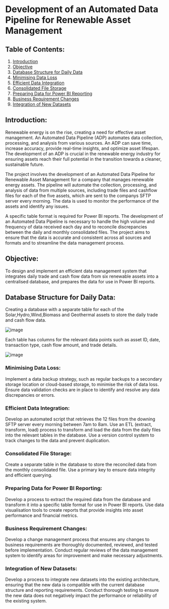 # Development of an Automated Data Pipeline for Renewable Asset Management

## Table of Contents:
1. [Introduction](#introduction)
2. [Objective](#objective)
3. [Database Structure for Daily Data](#database-structure-for-daily-data)
4. [Minimising Data Loss](#minimising-data-loss)
5. [Efficient Data Integration](#efficient-data-storage)
6. [Consolidated File Storage](#consolidated-file-storage)
7. [Preparing Data for Power BI Reporting](#preparing-data-for-power-bi-reporting)
8. [Business Requirement Changes](#business-requirement-changes)
9. [Integration of New Datasets](#integration-of-new-datasets)


## Introduction:
Renewable energy is on the rise, creating a need for effective asset management. An Automated Data Pipeline (ADP) automates data collection, processing, and analysis from various sources. An ADP can save time, increase accuracy, provide real-time insights, and optimize asset lifespan. The development of an ADP is crucial in the renewable energy industry for ensuring assets reach their full potential in the transition towards a cleaner, sustainable future.

The project involves the development of an Automated Data Pipeline for Renewable Asset Management for a company that manages renewable energy assets. The pipeline will automate the collection, processing, and analysis of data from multiple sources, including trade files and cashflow files for each of the five assets, which are sent to the companys SFTP server every morning. The data is used to monitor the performance of the assets and identify any issues.

A specific table format is required for Power BI reports. The development of an Automated Data Pipeline is necessary to handle the high volume and frequency of data received each day and to reconcile discrepancies between the daily and monthly consolidated files. The project aims to ensure that the data is accurate and consistent across all sources and formats and to streamline the data management process.


## Objective: 

To design and implement an efficient data management system that integrates daily trade and cash flow data from six renewable assets into a centralised database, and prepares the data for use in Power BI reports.

## Database Structure for Daily Data:

Creating a database with a separate table for each of the Solar,Hydro,Wind,Biomass and Geothermal assets to store the daily trade and cash flow data.

![image](https://user-images.githubusercontent.com/68539411/226671940-222c63f3-2c9b-4014-90ee-c7cc90ea5d88.png)

Each table has columns for the relevant data points such as asset ID, date, transaction type, cash flow amount, and trade details.

![image](https://user-images.githubusercontent.com/68539411/226672226-8f33d974-93bc-41d9-907f-6d4f1f0b7cd8.png)


### Minimising Data Loss:

Implement a data backup strategy, such as regular backups to a secondary storage location or cloud-based storage, to minimise the risk of data loss.
Ensure data validation checks are in place to identify and resolve any data discrepancies or errors.

### Efficient Data Integration:

Develop an automated script that retrieves the 12 files from the downing SFTP server every morning between 7am to 8am.
Use an ETL (extract, transform, load) process to transform and load the data from the daily files into the relevant tables in the database.
Use a version control system to track changes to the data and prevent duplication.

### Consolidated File Storage:

Create a separate table in the database to store the reconciled data from the monthly consolidated file.
Use a primary key to ensure data integrity and efficient querying.

### Preparing Data for Power BI Reporting:

Develop a process to extract the required data from the database and transform it into a specific table format for use in Power BI reports.
Use data visualisation tools to create reports that provide insights into asset performance and financial metrics.

### Business Requirement Changes:

Develop a change management process that ensures any changes to business requirements are thoroughly documented, reviewed, and tested before implementation.
Conduct regular reviews of the data management system to identify areas for improvement and make necessary adjustments.

### Integration of New Datasets:

Develop a process to integrate new datasets into the existing architecture, ensuring that the new data is compatible with the current database structure and reporting requirements.
Conduct thorough testing to ensure the new data does not negatively impact the performance or reliability of the existing system.
